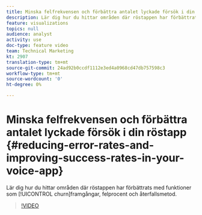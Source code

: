 ```yaml
---
title: Minska felfrekvensen och förbättra antalet lyckade försök i din röstapp
description: Lär dig hur du hittar områden där röstappen har förbättrats med funktioner som bortfall, framgångar, felfrekvens och återfallsmetod.
feature: visualizations
topics: null
audience: analyst
activity: use
doc-type: feature video
team: Technical Marketing
kt: 2907
translation-type: tm+mt
source-git-commit: 24ad92b0ccdf1112e3ed4a0968cd47db757598c3
workflow-type: tm+mt
source-wordcount: '0'
ht-degree: 0%

---
```



# Minska felfrekvensen och förbättra antalet lyckade försök i din röstapp {#reducing-error-rates-and-improving-success-rates-in-your-voice-app}

Lär dig hur du hittar områden där röstappen har förbättrats med funktioner som [!UICONTROL churn]framgångar, felprocent och återfallsmetod.

>[!VIDEO](https://video.tv.adobe.com/v/27222/?quality=9)
